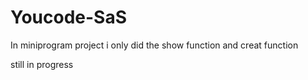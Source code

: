 # Youcode-SaS

In miniprogram project i only did the show function and creat function 

still in progress
